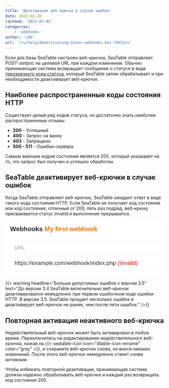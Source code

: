 ```yaml
---
title: 'Деактивация веб-крючка в случае ошибок'
date: 2023-02-28
lastmod: '2023-03-02'
categories:
    - 'webhooks'
author: 'cdb'
url: '/ru/help/deaktivierung-eines-webhooks-bei-fehlern'
---
```


Если для базы SeaTable настроен веб-крючок, SeaTable отправляет _POST-запрос_ на целевой URL при каждом изменении. Обычно принимающая система возвращает сообщение о статусе в виде [трехзначного кода статуса](https://en.wikipedia.org/wiki/List_of_HTTP_status_codes), который SeaTable затем обрабатывает и при необходимости деактивирует веб-крючок.

## Наиболее распространенные коды состояния HTTP

Существует целый ряд кодов статуса, но достаточно знать наиболее распространенные отзывы:

- **200** - Успешный
- **400** - Запрос на ванну
- **403** - Запрещено
- **500 - 511** - Ошибки сервера

Самым важным кодом состояния является 200, который указывает на то, что запрос был получен и успешно обработан.

## SeaTable деактивирует веб-крючки в случае ошибок

Когда SeaTable отправляет веб-крючок, SeaTable ожидает ответ в виде такого кода состояния HTTP. Если SeaTable не получает код состояния или код состояния, отличный от 200, пять раз подряд, веб-крюку присваивается статус _invalid_ и выполнение прерывается.

![Неверный веб-крючок](images/invalid-webhook.png)

{{< warning headline="Больше допустимых ошибок с версии 3.5" text="До версии 3.4 SeaTable включительно веб-крючок деактивировался немедленно при первом ошибочном коде ошибки HTTP. В версии 3.5. SeaTable прощает несколько ошибок и деактивирует веб-крючок не ранее, чем после пяти ошибок." />}}

## Повторная активация неактивного веб-крючка

Недействительный веб-крючок может быть активирован в любое время. Переключитесь на редактирование недействительного веб-крючка, нажав на {{< seatable-icon icon="dtable-icon-rename" color="grey" >}}, и сохраните веб-крючок снова, не внося никаких изменений. После этого веб-крючок немедленно станет снова активным.

Чтобы избежать повторной деактивации, принимающая система должна надежно обрабатывать веб-крючки и каждый раз возвращать код состояния 200.
